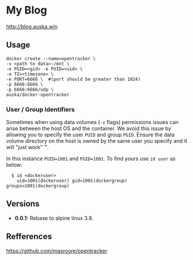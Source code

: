 # My Blog
http://blog.auska.win

## Usage

```
docker create --name=opentracker \
-v <path to data>:/mnt \
-e PGID=<gid> -e PUID=<uid> \
-e TZ=<timezone> \
-e PORT=6666 \  #(port should be greater than 1024)
-p 6666:6666 \ 
-p 6666:6666/udp \
auska/docker-opentracker
```


### User / Group Identifiers

Sometimes when using data volumes (`-v` flags) permissions issues can arise between the host OS and the container. We avoid this issue by allowing you to specify the user `PUID` and group `PGID`. Ensure the data volume directory on the host is owned by the same user you specify and it will "just work" ™.

In this instance `PUID=1001` and `PGID=1001`. To find yours use `id user` as below:

```
  $ id <dockeruser>
    uid=1001(dockeruser) gid=1001(dockergroup) groups=1001(dockergroup)
```

## Versions

+ **0.0.1:** Rebase to alpine linux 3.8.

## Refferences
https://github.com/masroore/opentracker